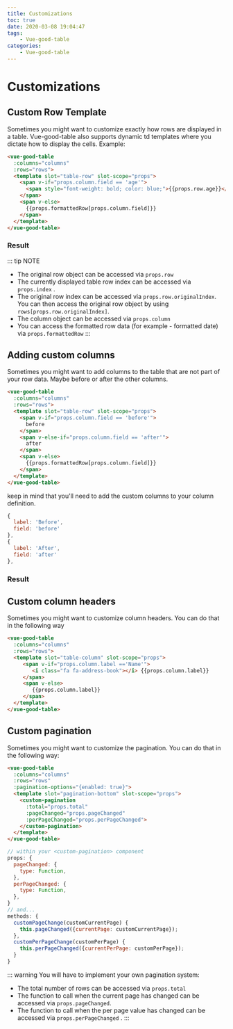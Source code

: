 ```yaml
---
title: Customizations
toc: true
date: 2020-03-08 19:04:47
tags:
	- Vue-good-table
categories:
	- Vue-good-table
---
```


# Customizations

## Custom Row Template

Sometimes you might want to customize exactly how rows are displayed in a table. Vue-good-table also supports dynamic td templates where you dictate how to display the cells. Example:
```html
<vue-good-table
  :columns="columns"
  :rows="rows">
  <template slot="table-row" slot-scope="props">
    <span v-if="props.column.field == 'age'">
      <span style="font-weight: bold; color: blue;">{{props.row.age}}</span> 
    </span>
    <span v-else>
      {{props.formattedRow[props.column.field]}}
    </span>
  </template>
</vue-good-table>
```

### Result
<custom-row />

::: tip NOTE
* The original row object can be accessed via `props.row`
* The currently displayed table row index can be accessed via `props.index` . 
* The original row index can be accessed via `props.row.originalIndex`. You can then access the original row object by using `rows[props.row.originalIndex]`.
* The column object can be accessed via `props.column`
* You can access the formatted row data (for example - formatted date) via `props.formattedRow`
:::

## Adding custom columns

Sometimes you might want to add columns to the table that are not part of your row data. Maybe before or after the other columns. 

```html
<vue-good-table
  :columns="columns"
  :rows="rows">
  <template slot="table-row" slot-scope="props">
    <span v-if="props.column.field == 'before'">
      before
    </span>
    <span v-else-if="props.column.field == 'after'">
      after
    </span>
    <span v-else>
      {{props.formattedRow[props.column.field]}}
    </span>
  </template>
</vue-good-table>
```

keep in mind that you'll need to add the custom columns to your column definition.
```js
{
  label: 'Before',
  field: 'before'
},
{
  label: 'After',
  field: 'after'
},
```

### Result
<before-after-columns />

## Custom column headers
Sometimes you might want to customize column headers. You can do that in the following way
```html
<vue-good-table
  :columns="columns"
  :rows="rows">
  <template slot="table-column" slot-scope="props">
     <span v-if="props.column.label =='Name'">
        <i class="fa fa-address-book"></i> {{props.column.label}}
     </span>
     <span v-else>
        {{props.column.label}}
     </span>
  </template>
</vue-good-table>
```

## Custom pagination

Sometimes you might want to customize the pagination. You can do that in the following way:
```html
<vue-good-table
  :columns="columns"
  :rows="rows"
  :pagination-options="{enabled: true}">
  <template slot="pagination-bottom" slot-scope="props">
    <custom-pagination
      :total="props.total"
      :pageChanged="props.pageChanged"
      :perPageChanged="props.perPageChanged">
    </custom-pagination>
  </template>
</vue-good-table>
```

```js
// within your <custom-pagination> component
props: {
  pageChanged: {
    type: Function,
  },
  perPageChanged: {
    type: Function,
  },
}
// and...
methods: {
  customPageChange(customCurrentPage) {
    this.pageChanged({currentPage: customCurrentPage});
  },
  customPerPageChange(customPerPage) {
    this.perPageChanged({currentPerPage: customPerPage});
  }
}
```

::: warning
You will have to implement your own pagination system:

* The total number of rows can be accessed via `props.total`
* The function to call when the current page has changed can be accessed via `props.pageChanged`.
* The function to call when the per page value has changed can be accessed via `props.perPageChanged` .
:::